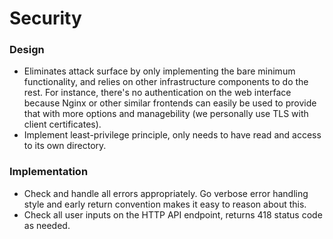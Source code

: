 # Security

### Design
- Eliminates attack surface by only implementing the bare minimum functionality, and relies on other infrastructure components to do the rest. For instance, there's no authentication on the web interface because Nginx or other similar frontends can easily be used to provide that with more options and managebility (we personally use TLS with client certificates).
- Implement least-privilege principle, only needs to have read and access to its own directory.

### Implementation
- Check and handle all errors appropriately. Go verbose error handling style and early return convention makes it easy to reason about this.
- Check all user inputs on the HTTP API endpoint, returns 418 status code as needed.
